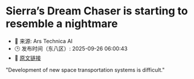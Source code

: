 # Sierra’s Dream Chaser is starting to resemble a nightmare
- 📅 来源: Ars Technica AI
- 🕒 发布时间（东八区）: 2025-09-26 06:00:43
- 🔗 [原文链接](https://arstechnica.com/space/2025/09/sierras-dream-chaser-is-starting-to-resemble-a-nightmare/)

"Development of new space transportation systems is difficult."